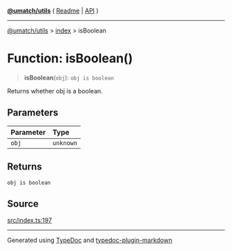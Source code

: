 [**@umatch/utils**](../../README.md) ( [Readme](../../README.md) \| [API](../../API.md) )

---

[@umatch/utils](../../API.md) > [index](../README.md) > isBoolean

# Function: isBoolean()

> **isBoolean**(`obj`): `obj is boolean`

Returns whether obj is a boolean.

## Parameters

| Parameter | Type      |
| :-------- | :-------- |
| `obj`     | `unknown` |

## Returns

`obj is boolean`

## Source

[src/index.ts:197](https://github.com/umatch-oficial/utils/blob/00cf87f/src/index.ts#L197)

---

Generated using [TypeDoc](https://typedoc.org/) and [typedoc-plugin-markdown](https://www.npmjs.com/package/typedoc-plugin-markdown)
